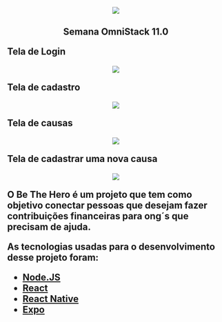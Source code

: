 
<p align="center"> <img src="https://uploaddeimagens.com.br/images/002/566/863/original/logo_3x.png?1585870715"></p>
<h2><p align="center"><strong> Semana OmniStack 11.0 


 <strong>Tela de Login</strong>


<p align="center">
<img src="https://uploaddeimagens.com.br/images/002/566/807/original/login.PNG?1585868388">
</p>

<strong>Tela de cadastro</strong>


<p align="center">
<img src="https://uploaddeimagens.com.br/images/002/566/833/original/register.PNG?1585869094">
</p>


<strong>Tela de causas</strong>


<p align="center">
<img src="https://uploaddeimagens.com.br/images/002/566/841/original/causas.PNG?1585869216">
</p>


<strong>Tela de cadastrar uma nova causa</strong>

<p align="center">
<img src="https://uploaddeimagens.com.br/images/002/566/847/original/cadastrarnovoxaso.PNG?1585869304">
</p>
<p> 
O Be The Hero  é um projeto que tem como objetivo conectar pessoas que desejam fazer contribuições financeiras para ong´s que precisam de ajuda.</P> 
<P> As tecnologias usadas para o desenvolvimento desse projeto foram:</p>

 - <a href="https://nodejs.org/en/">Node.JS</a>
 - <a href="https://reactjs.org/"> React </a>
 - <a href="https://reactnative.dev"> React Native </a>
 - <a href="https://expo.io/"> Expo</a>
 

